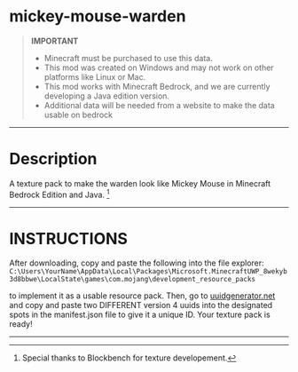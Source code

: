 # mickey-mouse-warden
> **IMPORTANT**
> - Minecraft must be purchased to use this data.
> - This mod was created on Windows and may not work on other platforms like Linux or Mac.
> - This mod works with Minecraft Bedrock, and we are currently developing a Java edition version.
> - Additional data will be needed from a website to make the data usable on bedrock
---
# Description
A texture pack to make the warden look like Mickey Mouse in Minecraft Bedrock Edition and Java. [^1]

---
# INSTRUCTIONS

After downloading, copy and paste the following into the file explorer:
```C:\Users\YourName\AppData\Local\Packages\Microsoft.MinecraftUWP_8wekyb3d8bbwe\LocalState\games\com.mojang\development_resource_packs```

to implement it as a usable resource pack. Then, go to [uuidgenerator.net](https://www.uuidgenerator.net) and copy and paste two DIFFERENT version 4 uuids into the designated spots in the manifest.json file to give it a unique ID.
Your texture pack is ready!

---
[^1]: Special thanks to Blockbench for texture developement.
